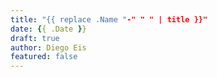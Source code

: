 ```yaml
---
title: "{{ replace .Name "-" " " | title }}"
date: {{ .Date }}
draft: true
author: Diego Eis
featured: false
---
```


